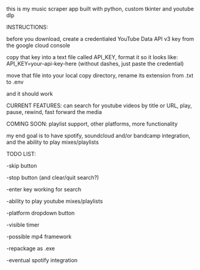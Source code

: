 this is my music scraper app built with python, custom tkinter and youtube dlp

INSTRUCTIONS:


before you download, create a credentialed YouTube Data API v3 key from the google cloud console


copy that key into a text file called API_KEY, format it so it looks like: API_KEY=your-api-key-here (without dashes, just paste the credential)



move that file into your local copy directory, rename its extension from .txt to .env


and it should work



CURRENT FEATURES: can search for youtube videos by title or URL, play, pause, rewind, fast forward the media


COMING SOON: playlist support, other platforms, more functionality


my end goal is to have spotify, soundcloud and/or bandcamp integration, and the ability to play mixes/playlists


TODO LIST:

-skip button

-stop button (and clear/quit search?)

-enter key working for search

-ability to play youtube mixes/playlists

-platform dropdown button

-visible timer

-possible mp4 framework

-repackage as .exe

-eventual spotify integration


